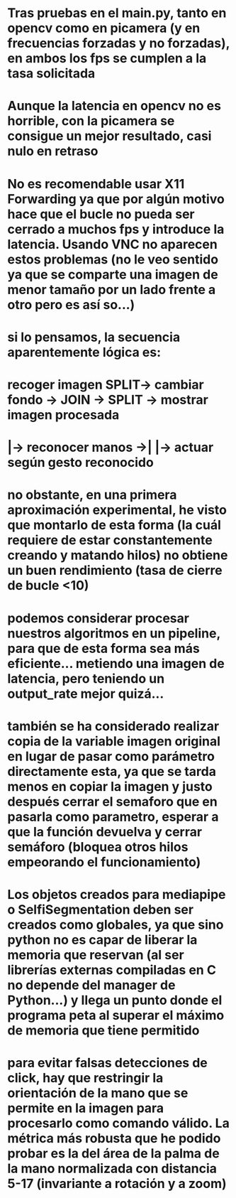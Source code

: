 # Tras pruebas en el main.py, tanto en opencv como en picamera (y en frecuencias forzadas y no forzadas), en ambos los fps se cumplen a la tasa solicitada
# Aunque la latencia en opencv no es horrible, con la picamera se consigue un mejor resultado, casi nulo en retraso

# No es recomendable usar X11 Forwarding ya que por algún motivo hace que el bucle no pueda ser cerrado a muchos fps y introduce la latencia. Usando VNC no aparecen estos problemas (no le veo sentido ya que se comparte una imagen de menor tamaño por un lado frente a otro pero es así so...)

# si lo pensamos, la secuencia aparentemente lógica es: 
#   recoger imagen SPLIT-> cambiar fondo     -> JOIN -> SPLIT -> mostrar imagen procesada 
#                      |-> reconocer manos   ->|             |-> actuar según gesto reconocido

# no obstante, en una primera aproximación experimental, he visto que montarlo de esta forma (la cuál requiere de estar constantemente creando y matando hilos) no obtiene un buen rendimiento (tasa de cierre de bucle <10)
# podemos considerar procesar nuestros algoritmos en un pipeline, para que de esta forma sea más eficiente... metiendo una imagen de latencia, pero teniendo un output_rate mejor quizá...

# también se ha considerado realizar copia de la variable imagen original en lugar de pasar como parámetro directamente esta, ya que se tarda menos en copiar la imagen y justo después cerrar el semaforo que en pasarla como parametro, esperar a que la función devuelva y cerrar semáforo (bloquea otros hilos empeorando el funcionamiento)

# Los objetos creados para mediapipe o SelfiSegmentation deben ser creados como globales, ya que sino python no es capar de liberar la memoria que reservan (al ser librerías externas compiladas en C no depende del manager de Python...) y llega un punto donde el programa peta al superar el máximo de memoria que tiene permitido

# para evitar falsas detecciones de click, hay que restringir la orientación de la mano que se permite en la imagen para procesarlo como comando válido. La métrica más robusta que he podido probar es la del área de la palma de la mano normalizada con distancia 5-17 (invariante a rotación y a zoom)
